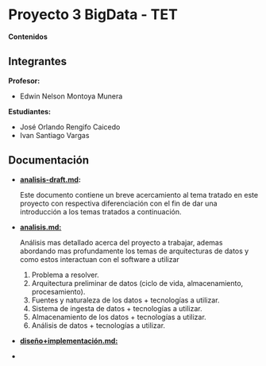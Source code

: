 # Proyecto 3 BigData - TET

**Contenidos**



## Integrantes

**Profesor:**
- Edwin Nelson Montoya Munera

**Estudiantes:**
- José Orlando Rengifo Caicedo
- Ivan Santiago Vargas

## Documentación

- **[analisis-draft.md](analisis-draft.md):**

	Este documento contiene un  breve acercamiento al tema tratado  en este proyecto con respectiva diferenciación con el fin de dar una introducción a los temas tratados a continuación.
	
- **[analisis.md:](analisis.md)**

	Análisis mas detallado acerca del proyecto a trabajar, ademas abordando mas profundamente los temas de arquitecturas de datos y como estos interactuan con el software a utilizar
	1.  Problema a resolver.
	2.  Arquitectura preliminar de datos (ciclo de vida, almacenamiento, procesamiento).
	3.  Fuentes y naturaleza de los datos + tecnologías a utilizar.
	4.  Sistema de ingesta de datos + tecnologías a utilizar.
	5.  Almacenamiento de los datos + tecnologías a utilizar.
	6.  Análisis de datos + tecnologías a utilizar.
	
- **[diseño+implementación.md:](diseño+implementacion.md)**
- 
<!--stackedit_data:
eyJoaXN0b3J5IjpbNzU3NDcyMTA2LDIwNTMyMjY1ODcsNjgyOT
M1MzldfQ==
-->